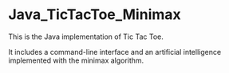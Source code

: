 # Java_TicTacToe_Minimax

This is the Java implementation of Tic Tac Toe.<br />

It includes a command-line interface and an artificial intelligence implemented with the minimax algorithm.
